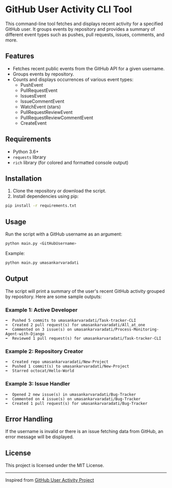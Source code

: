 # GitHub User Activity CLI Tool

This command-line tool fetches and displays recent activity for a specified GitHub user. It groups events by repository and provides a summary of different event types such as pushes, pull requests, issues, comments, and more.

## Features

- Fetches recent public events from the GitHub API for a given username.
- Groups events by repository.
- Counts and displays occurrences of various event types:
  - PushEvent
  - PullRequestEvent
  - IssuesEvent
  - IssueCommentEvent
  - WatchEvent (stars)
  - PullRequestReviewEvent
  - PullRequestReviewCommentEvent
  - CreateEvent

## Requirements

- Python 3.6+
- `requests` library
- `rich` library (for colored and formatted console output)

## Installation

1. Clone the repository or download the script.
2. Install dependencies using pip:

```bash
pip install -r requirements.txt
```

## Usage

Run the script with a GitHub username as an argument:

```bash
python main.py <GitHubUsername>
```

Example:

```bash
python main.py umasankarvaradati
```

## Output

The script will print a summary of the user's recent GitHub activity grouped by repository. Here are some sample outputs:

### Example 1: Active Developer
```
➡️  Pushed 5 commits to umasankarvaradati/Task-tracker-CLI
➡️  Created 2 pull request(s) for umasankarvaradati/All_at_one
➡️  Commented on 3 issue(s) on umasankarvaradati/Process-Monitoring-Agent-with-Django
➡️  Reviewed 1 pull request(s) for umasankarvaradati/Task-tracker-CLI
```

### Example 2: Repository Creator
```
➡️  Created repo umasankarvaradati/New-Project
➡️  Pushed 1 commit(s) to umasankarvaradati/New-Project
➡️  Starred octocat/Hello-World
```

### Example 3: Issue Handler
```
➡️  Opened 2 new issue(s) in umasankarvaradati/Bug-Tracker
➡️  Commented on 4 issue(s) on umasankarvaradati/Bug-Tracker
➡️  Created 1 pull request(s) for umasankarvaradati/Bug-Tracker
```

## Error Handling

If the username is invalid or there is an issue fetching data from GitHub, an error message will be displayed.

## License

This project is licensed under the MIT License.

---

Inspired from [GitHub User Activity Project](https://roadmap.sh/projects/github-user-activity)

